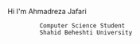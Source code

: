 Hi I'm Ahmadreza Jafari


             Computer Science Student
             Shahid Beheshti University


<!---
MRL0R3/MRL0R3 is a ✨ special ✨ repository because its `README.md` (this file) appears on your GitHub profile.
You can click the Preview link to take a look at your changes.
--->
